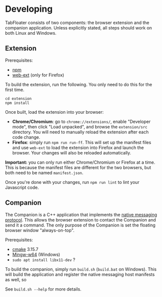 # Developing

TabFloater consists of two components: the browser extension and the companion application. Unless explicitly stated, all steps should work on both Linux and Windows.

## Extension

Prerequisites:
 * [npm](https://www.npmjs.com/)
 * [web-ext](https://github.com/mozilla/web-ext) (only for Firefox)

To build the extension, run the following. You only need to do this for the first time.

```Shell
cd extension
npm install
```

Once built, load the extension into your browser:
 * **Chrome/Chromium**: go to `chrome://extensions/`, enable "Developer mode", then click "Load unpacked", and browse the `extension/src` directory. You will need to manually reload the extension after each code change.
 * **Firefox**: simply run `npm run run-ff`. This will set up the manifest files and use `web-ext` to load the extension into Firefox and launch the browser. Your changes will also be reloaded automatically.

**Important:** you can only run either Chrome/Chromium or Firefox at a time. This is because the manifest files are different for the two browsers, but both need to be named `manifest.json`.

Once you're done with your changes, run `npm run lint` to lint your Javascript code.

## Companion

The Companion is a C++ application that implements the [native messaging protocol](https://developer.mozilla.org/en-US/docs/Mozilla/Add-ons/WebExtensions/Native_messaging). This allows the browser extension to contact the Companion and send it a command. The only purpose of the Companion is set the floating browser window "always-on-top".

Prerequisites:
 * [cmake](https://cmake.org/) 3.15.7
 * [Mingw-w64](http://mingw-w64.org/) (Windows)
 * `sudo apt install libx11-dev` ?

To build the companion, simply run `build.sh` (`build.bat` on Windows). This will build the application and register the native messaging host manifests as well, so 

See `build.sh --help` for more details.


